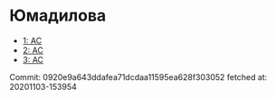 # Юмадилова
- [1: AC](1.md)
- [2: AC](2.md)
- [3: AC](3.md)

Commit: 0920e9a643ddafea71dcdaa11595ea628f303052
 fetched at: 20201103-153954
